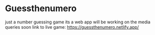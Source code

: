 # Guessthenumero

just a number guessing game
its a web app
will be working on the media queries soon
link to live game: https://guessthenumero.netlify.app/ 
